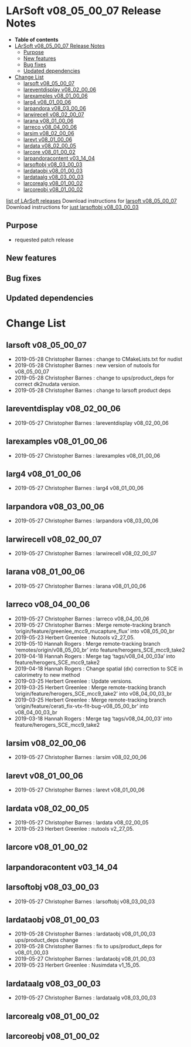 LArSoft v08\_05\_00\_07 Release Notes
=============================================================================

-   **Table of contents**
-   [LArSoft v08\_05\_00\_07 Release Notes](#LArSoft-v08_05_00_07-Release-Notes)
    -   [Purpose](#Purpose)
    -   [New features](#New-features)
    -   [Bug fixes](#Bug-fixes)
    -   [Updated dependencies](#Updated-dependencies)
-   [Change List](#Change-List)
    -   [larsoft v08\_05\_00\_07](#larsoft-v08_05_00_07)
    -   [lareventdisplay v08\_02\_00\_06](#lareventdisplay-v08_02_00_06)
    -   [larexamples v08\_01\_00\_06](#larexamples-v08_01_00_06)
    -   [larg4 v08\_01\_00\_06](#larg4-v08_01_00_06)
    -   [larpandora v08\_03\_00\_06](#larpandora-v08_03_00_06)
    -   [larwirecell v08\_02\_00\_07](#larwirecell-v08_02_00_07)
    -   [larana v08\_01\_00\_06](#larana-v08_01_00_06)
    -   [larreco v08\_04\_00\_06](#larreco-v08_04_00_06)
    -   [larsim v08\_02\_00\_06](#larsim-v08_02_00_06)
    -   [larevt v08\_01\_00\_06](#larevt-v08_01_00_06)
    -   [lardata v08\_02\_00\_05](#lardata-v08_02_00_05)
    -   [larcore v08\_01\_00\_02](#larcore-v08_01_00_02)
    -   [larpandoracontent v03\_14\_04](#larpandoracontent-v03_14_04)
    -   [larsoftobj v08\_03\_00\_03](#larsoftobj-v08_03_00_03)
    -   [lardataobj v08\_01\_00\_03](#lardataobj-v08_01_00_03)
    -   [lardataalg v08\_03\_00\_03](#lardataalg-v08_03_00_03)
    -   [larcorealg v08\_01\_00\_02](#larcorealg-v08_01_00_02)
    -   [larcoreobj v08\_01\_00\_02](#larcoreobj-v08_01_00_02)

[list of LArSoft releases](LArSoft_release_list)
Download instructions for [larsoft v08\_05\_00\_07](http://scisoft.fnal.gov/scisoft/bundles/larsoft/v08_05_00_07/larsoft-v08_05_00_07.html)
Download instructions for [just larsoftobj v08\_03\_00\_03](http://scisoft.fnal.gov/scisoft/bundles/larsoftobj/v08_03_00_03/larsoftobj-v08_03_00_03.html)

Purpose
--------------------

-   requested patch release

New features
------------------------------

Bug fixes
------------------------

Updated dependencies
----------------------------------------------

Change List
============================

larsoft v08\_05\_00\_07
-------------------------------------------------

-   2019-05-28 Christopher Barnes : change to CMakeLists.txt for nudist
-   2019-05-28 Christopher Barnes : new version of nutools for v08\_05\_00\_07
-   2019-05-28 Christopher Barnes : change to ups/product\_deps for correct dk2nudata version.
-   2019-05-28 Christopher Barnes : change to larsoft product deps

lareventdisplay v08\_02\_00\_06
-----------------------------------------------------------------

-   2019-05-27 Christopher Barnes : lareventdisplay v08\_02\_00\_06

larexamples v08\_01\_00\_06
---------------------------------------------------------

-   2019-05-27 Christopher Barnes : larexamples v08\_01\_00\_06

larg4 v08\_01\_00\_06
---------------------------------------------

-   2019-05-27 Christopher Barnes : larg4 v08\_01\_00\_06

larpandora v08\_03\_00\_06
-------------------------------------------------------

-   2019-05-27 Christopher Barnes : larpandora v08\_03\_00\_06

larwirecell v08\_02\_00\_07
---------------------------------------------------------

-   2019-05-27 Christopher Barnes : larwirecell v08\_02\_00\_07

larana v08\_01\_00\_06
-----------------------------------------------

-   2019-05-27 Christopher Barnes : larana v08\_01\_00\_06

larreco v08\_04\_00\_06
-------------------------------------------------

-   2019-05-27 Christopher Barnes : larreco v08\_04\_00\_06
-   2019-05-27 Christopher Barnes : Merge remote-tracking branch ‘origin/feature/greenlee\_mcc9\_mucapture\_flux’ into v08\_05\_00\_br
-   2019-05-23 Herbert Greenlee : Nutools v2\_27\_05.
-   2019-05-10 Hannah Rogers : Merge remote-tracking branch ‘remotes/origin/v08\_05\_00\_br’ into feature/herogers\_SCE\_mcc9\_take2
-   2019-04-18 Hannah Rogers : Merge tag ‘tags/v08\_04\_00\_03a’ into feature/herogers\_SCE\_mcc9\_take2
-   2019-04-18 Hannah Rogers : Change spatial (dx) correction to SCE in calorimetry to new method
-   2019-03-25 Herbert Greenlee : Update versions.
-   2019-03-25 Herbert Greenlee : Merge remote-tracking branch ‘origin/feature/herogers\_SCE\_mcc9\_take2’ into v08\_04\_00\_03\_br
-   2019-03-25 Herbert Greenlee : Merge remote-tracking branch ‘origin/feature/cerati\_fix-vtx-fit-bug-v08\_05\_00\_br’ into v08\_04\_00\_03\_br
-   2019-03-18 Hannah Rogers : Merge tag ‘tags/v08\_04\_00\_03’ into feature/herogers\_SCE\_mcc9\_take2

larsim v08\_02\_00\_06
-----------------------------------------------

-   2019-05-27 Christopher Barnes : larsim v08\_02\_00\_06

larevt v08\_01\_00\_06
-----------------------------------------------

-   2019-05-27 Christopher Barnes : larevt v08\_01\_00\_06

lardata v08\_02\_00\_05
-------------------------------------------------

-   2019-05-27 Christopher Barnes : lardata v08\_02\_00\_05
-   2019-05-23 Herbert Greenlee : nutools v2\_27\_05.

larcore v08\_01\_00\_02
-------------------------------------------------

larpandoracontent v03\_14\_04
--------------------------------------------------------------

larsoftobj v08\_03\_00\_03
-------------------------------------------------------

-   2019-05-27 Christopher Barnes : larsoftobj v08\_03\_00\_03

lardataobj v08\_01\_00\_03
-------------------------------------------------------

-   2019-05-28 Christopher Barnes : lardataobj v08\_01\_00\_03 ups/product\_deps change
-   2019-05-28 Christopher Barnes : fix to ups/product\_deps for v08\_01\_00\_03
-   2019-05-27 Christopher Barnes : lardataobj v08\_01\_00\_03
-   2019-05-23 Herbert Greenlee : Nusimdata v1\_15\_05.

lardataalg v08\_03\_00\_03
-------------------------------------------------------

-   2019-05-27 Christopher Barnes : lardataalg v08\_03\_00\_03

larcorealg v08\_01\_00\_02
-------------------------------------------------------

larcoreobj v08\_01\_00\_02
-------------------------------------------------------

